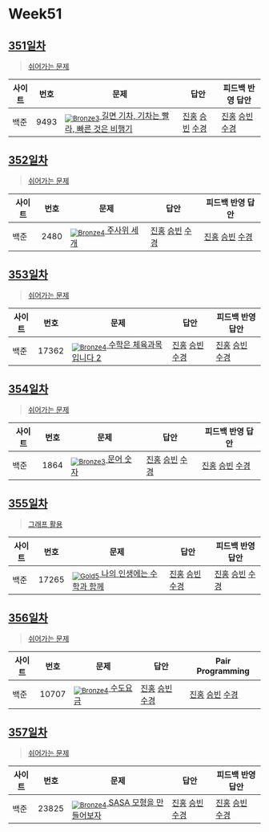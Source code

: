 <!-- tier 리스트 S -->
[Unrated]: https://user-images.githubusercontent.com/33937365/126247607-85783912-c11a-4d50-ac36-8cc7dcb75cd2.png
[NotRated]: https://user-images.githubusercontent.com/33937365/135189055-c3508249-b361-4948-8c36-a74b690cd346.png
[Bronze5]: https://user-images.githubusercontent.com/33937365/126247611-e362d727-17a4-4737-a232-5827e185ab7c.png
[Bronze4]: https://user-images.githubusercontent.com/33937365/126247612-89cbc675-e1d4-43a2-950b-1cb014dca697.png
[Bronze3]: https://user-images.githubusercontent.com/33937365/126247613-b8408610-7bc4-40f8-804f-a30a45ddbb68.png
[Bronze2]: https://user-images.githubusercontent.com/33937365/126247614-d85dc6ff-a520-4c00-82bd-eb593b156bd8.png
[Bronze1]: https://user-images.githubusercontent.com/33937365/126247616-04b2ab30-9891-4b7b-8cb4-38e99b97e834.png
[Silver5]: https://user-images.githubusercontent.com/33937365/126247618-38c5c905-672b-4d75-808e-8a7d45ea577d.png
[Silver4]: https://user-images.githubusercontent.com/33937365/126247620-ba2d1b96-b0aa-4b88-80c5-71569c69bbc3.png
[Silver3]: https://user-images.githubusercontent.com/33937365/126247621-1b55b7f4-3a79-4348-8a63-f00c1813853e.png
[Silver2]: https://user-images.githubusercontent.com/33937365/126247622-a83b30a9-6618-4593-b775-6f6730afd3f6.png
[Silver1]: https://user-images.githubusercontent.com/33937365/126247625-8d82f8ab-6f95-4ef8-a243-be31f548596e.png
[Gold5]: https://user-images.githubusercontent.com/33937365/126247627-2979d4d5-915a-4c4e-adb7-c171f9bafe28.png
[Gold4]: https://user-images.githubusercontent.com/33937365/126247629-b24e1e24-4579-450f-bc3c-f166361091dd.png
[Gold3]: https://user-images.githubusercontent.com/33937365/126247630-80fb15af-debc-451d-a937-6c9c6bfa693b.png

<!-- tier 리스트 E -->

# Week51

## [351일차](Day351)

> [쉬어가는 문제](https://www.acmicpc.net/group/workbook/view/9797/39612)

| 사이트 | 번호 | 문제                 | 답안                | 피드백 반영 답안    |
| ------ | ---- | -------------------- | ------------------- | ------------------- |
| 백준   | 9493 | [<sub>![Bronze3]</sub> 길면 기차, 기차는 빨라, 빠른 것은 비행기](https://www.acmicpc.net/problem/9493) | [진홍](Day351/boj9493_kjh.py) [승빈](Day351/boj9493_wsb.java) [수경](Day351/boj9493_hsk.js) | [진홍](Day351/boj9493_kjh_fb.py) [승빈](Day351/boj9493_wsb.java) [수경](Day351/boj9493_hsk_fb.js) |

## [352일차](Day352)

> [쉬어가는 문제](https://www.acmicpc.net/group/workbook/view/9797/39617)

| 사이트 | 번호 | 문제                 | 답안                | 피드백 반영 답안    |
| ------ | ---- | -------------------- | ------------------- | ------------------- |
| 백준   | 2480    | [<sub>![Bronze4]</sub> 주사위 세개](https://www.acmicpc.net/problem/2480) | [진홍](Day352/boj2480_kjh.py) [승빈](Day352/boj2480_wsb.java) [수경](Day352/boj2480_hsk.js) | [진홍](Day352/boj2480_kjh.py) [승빈](Day352/boj2480_wsb.java) [수경](Day352/boj2480_hsk.js) |

## [353일차](Day353)

> [쉬어가는 문제](https://www.acmicpc.net/group/workbook/view/9797/39665)

| 사이트 | 번호 | 문제                 | 답안                | 피드백 반영 답안    |
| ------ | ---- | -------------------- | ------------------- | ------------------- |
| 백준   | 17362 | [<sub>![Bronze4]</sub> 수학은 체육과목 입니다 2](https://www.acmicpc.net/problem/17362) | [진홍](Day353/boj17362_kjh.py) [승빈](Day353/boj17362_wsb.java) [수경](Day353/boj17362_hsk.js) | [진홍](Day353/boj17362_kjh.py) [승빈](Day353/boj17362_wsb.java) [수경](Day353/boj17362_hsk.js) |

## [354일차](Day354)

> [쉬어가는 문제](https://www.acmicpc.net/group/workbook/view/9797/39667)

| 사이트 | 번호 | 문제                 | 답안                | 피드백 반영 답안    |
| ------ | ---- | -------------------- | ------------------- | ------------------- |
| 백준   | 1864 | [<sub>![Bronze3]</sub> 문어 숫자](https://www.acmicpc.net/problem/1864) | [진홍](Day354/boj1864_kjh.py) [승빈](Day354/boj1864_wsb.java) [수경](Day354/boj1864_hsk.js) | [진홍](Day354/boj1864_kjh.py) [승빈](Day354/boj1864_wsb.java) [수경](Day354/boj1864_hsk.js) |

## [355일차](Day355)

> [그래프 활용](https://www.acmicpc.net/group/workbook/view/9797/39698)

| 사이트 | 번호 | 문제                 | 답안                | 피드백 반영 답안    |
| ------ | ---- | -------------------- | ------------------- | ------------------- |
| 백준   | 17265    | [<sub>![Gold5]</sub> 나의 인생에는 수학과 함께](https://www.acmicpc.net/problem/17265) | [진홍](Day355/boj17265_kjh.java) [승빈](Day355/boj17265_wsb.java) [수경](Day355/boj17265_hsk.py) | [진홍](Day355/boj17265_kjh_fb.java) [승빈](Day355/boj17265_wsb.java) [수경](Day355/boj17265_hsk.py) |

## [356일차](Day356)

> [쉬어가는 문제](https://www.acmicpc.net/group/workbook/view/9797/39715)

| 사이트 | 번호 | 문제                 | 답안                | Pair Programming    |
| ------ | ---- | -------------------- | ------------------- | ------------------- |
| 백준   | 10707 | [<sub>![Bronze4]</sub> 수도요금](https://www.acmicpc.net/problem/10707) | [진홍](Day356/boj10707_kjh.py) [승빈](Day356/boj10707_wsb.java) [수경](Day356/boj10707_hsk.js) | [진홍](Day356/boj10707_kjh.py) [승빈](Day356/boj10707_wsb.java) [수경](Day356/boj10707_hsk.js) |

## [357일차](Day357)

> [쉬어가는 문제](https://www.acmicpc.net/group/workbook/view/9797/39722)

| 사이트 | 번호 | 문제                 | 답안                | 피드백 반영 답안    |
| ------ | ---- | -------------------- | ------------------- | ------------------- |
| 백준   | 23825 | [<sub>![Bronze4]</sub> SASA 모형을 만들어보자](https://www.acmicpc.net/problem/23825) | [진홍](Day357/boj23825_kjh.py) [승빈](Day357/boj23825_wsb.java) [수경](Day357/boj23825_hsk.js) | [진홍](Day357/boj23825_kjh.py) [승빈](Day357/boj23825_wsb.java) [수경](Day357/boj23825_hsk.js)  |
